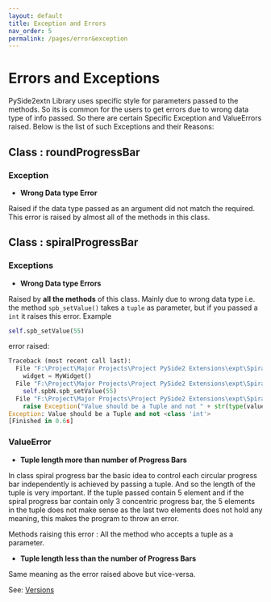 ```yaml
---
layout: default
title: Exception and Errors
nav_order: 5
permalink: /pages/error&exception
---
```


# Errors and Exceptions

PySide2extn Library uses specific style for parameters passed to the methods. So its is common for the users to get errors due to wrong data type of info passed. So there are certain Specific Exception and ValueErrors raised. Below is the list of such Exceptions and their Reasons:



## Class : roundProgressBar

### Exception

* **Wrong Data type Error**

Raised if the data type passed as an argument did not match the required. This error is raised by almost all of the methods in this class.



## Class : spiralProgressBar

### Exceptions

* **Wrong Data type Errors**

Raised by **all the methods** of this class. Mainly due to wrong data type i.e. the method `spb_setValue()` takes a `tuple` as parameter, but if you passed a `int` it raises this error. Example

```python
self.spb_setValue(55)
```

 error raised:

``` python
Traceback (most recent call last):
  File "F:\Project\Major Projects\Project PySide2 Extensions\expt\SpiralProgressBar\exception.py", line 26, in <module>
    widget = MyWidget()
  File "F:\Project\Major Projects\Project PySide2 Extensions\expt\SpiralProgressBar\exception.py", line 18, in __init__
    self.spbN.spb_setValue(55)
  File "F:\Project\Major Projects\Project PySide2 Extensions\expt\SpiralProgressBar\SpiralProgressBar.py", line 202, in spb_setValue
    raise Exception("Value should be a Tuple and not " + str(type(value)))
Exception: Value should be a Tuple and not <class 'int'>
[Finished in 0.6s]
```



### ValueError

* **Tuple length more than number of Progress Bars**

In class spiral progress bar the basic idea to control each circular progress bar independently is achieved by passing a tuple. And so the length of the tuple is very important. If the tuple passed contain 5 element and if the spiral progress bar contain only 3 concentric progress bar, the 5 elements in the tuple does not make sense as the last two elements does not hold any meaning, this makes the program to throw an error.

Methods raising this error : All the method who accepts a tuple as a parameter.

* **Tuple length less than the number of Progress Bars**

Same meaning as the error raised above but vice-versa.



See: [Versions](pages/version)

